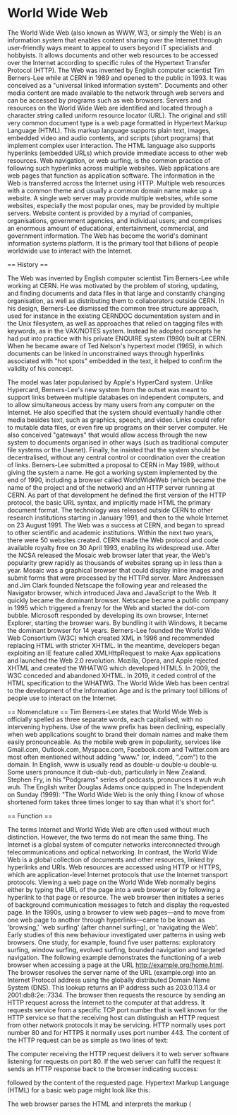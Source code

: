 # World Wide Web

The World Wide Web (also known as WWW, W3, or simply the Web) is an information system that enables content sharing over the Internet through user-friendly ways meant to appeal to users beyond IT specialists and hobbyists. It allows documents and other web resources to be accessed over the Internet according to specific rules of the Hypertext Transfer Protocol (HTTP).
The Web was invented by English computer scientist Tim Berners-Lee while at CERN in 1989 and opened to the public in 1993. It was conceived as a "universal linked information system". Documents and other media content are made available to the network through web servers and can be accessed by programs such as web browsers. Servers and resources on the World Wide Web are identified and located through a character string called uniform resource locator (URL).
The original and still very common document type is a web page formatted in Hypertext Markup Language (HTML). This markup language supports plain text, images, embedded video and audio contents, and scripts (short programs) that implement complex user interaction. The HTML language also supports hyperlinks (embedded URLs) which provide immediate access to other web resources. Web navigation, or web surfing, is the common practice of following such hyperlinks across multiple websites. Web applications are web pages that function as application software. The information in the Web is transferred across the Internet using HTTP. Multiple web resources with a common theme and usually a common domain name make up a website. A single web server may provide multiple websites, while some websites, especially the most popular ones, may be provided by multiple servers. Website content is provided by a myriad of companies, organisations, government agencies, and individual users; and comprises an enormous amount of educational, entertainment, commercial, and government information.
The Web has become the world's dominant information systems platform. It is the primary tool that billions of people worldwide use to interact with the Internet.


== History ==

The Web was invented by English computer scientist Tim Berners-Lee while working at CERN. He was motivated by the problem of storing, updating, and finding documents and data files in that large and constantly changing organisation, as well as distributing them to collaborators outside CERN. In his design, Berners-Lee dismissed the common tree structure approach, used for instance in the existing CERNDOC documentation system and in the Unix filesystem, as well as approaches that relied on tagging files with keywords, as in the VAX/NOTES system. Instead he adopted concepts he had put into practice with his private ENQUIRE system (1980) built at CERN. When he became aware of Ted Nelson's hypertext model (1965), in which documents can be linked in unconstrained ways through hyperlinks associated with "hot spots" embedded in the text, it helped to confirm the validity of his concept.

The model was later popularised by Apple's HyperCard system. Unlike Hypercard, Berners-Lee's new system from the outset was meant to support links between multiple databases on independent computers, and to allow simultaneous access by many users from any computer on the Internet. He also specified that the system should eventually handle other media besides text, such as graphics, speech, and video. Links could refer to  mutable data files, or even fire up programs on their server computer. He also conceived "gateways" that would allow access through the new system to documents organised in other ways (such as traditional computer file systems or the Usenet). Finally, he insisted that the system should be decentralised, without any central control or coordination over the creation of links.
Berners-Lee submitted a proposal to CERN in May 1989, without giving the system a name. He got a working system implemented by the end of 1990, including a browser called  WorldWideWeb (which became the name of the project and of the network) and an HTTP server running at CERN. As part of that development he defined the first version of the HTTP protocol, the basic URL syntax, and implicitly made HTML the primary document format. The technology was released outside CERN to other research institutions starting in January 1991, and then to the whole Internet on 23 August 1991. The Web was a success at CERN, and began to spread to other scientific and academic institutions. Within the next two years, there were 50 websites created.
CERN made the Web protocol and code available royalty free on 30 April 1993, enabling its widespread use. After the NCSA released the Mosaic web browser later that year, the Web's popularity grew rapidly as thousands of websites sprang up in less than a year. Mosaic was a graphical browser that could display inline images and submit forms that  were processed by the HTTPd server. Marc Andreessen and Jim Clark founded Netscape the following year and released the Navigator browser, which introduced Java and JavaScript to the Web. It quickly became the dominant browser. Netscape became a public company in 1995 which triggered a frenzy for the Web and started the dot-com bubble. Microsoft responded by developing its own browser, Internet Explorer, starting the browser wars. By bundling it with Windows, it became the dominant browser for 14 years.
Berners-Lee founded the World Wide Web Consortium (W3C) which created XML in 1996 and recommended replacing HTML with stricter XHTML. In the meantime, developers began exploiting an IE feature called XMLHttpRequest to make Ajax applications and launched the Web 2.0 revolution. Mozilla, Opera, and Apple rejected XHTML and created the WHATWG which developed HTML5. In 2009, the W3C conceded and abandoned XHTML. In 2019, it ceded control of the HTML specification to the WHATWG.
The World Wide Web has been central to the development of the Information Age and is the primary tool billions of people use to interact on the Internet.


== Nomenclature ==
Tim Berners-Lee states that World Wide Web is officially spelled as three separate words, each capitalised, with no intervening hyphens. Use of the www prefix has been declining, especially when web applications sought to brand their domain names and make them easily pronounceable. As the mobile web grew in popularity, services like Gmail.com, Outlook.com, Myspace.com, Facebook.com and Twitter.com are most often mentioned without adding "www." (or, indeed, ".com") to the domain.
In English, www is usually read as double-u double-u double-u. Some users pronounce it dub-dub-dub, particularly in New Zealand. Stephen Fry, in his "Podgrams" series of podcasts, pronounces it wuh wuh wuh. The English writer Douglas Adams once quipped in The Independent on Sunday (1999): "The World Wide Web is the only thing I know of whose shortened form takes three times longer to say than what it's short for".


== Function ==

The terms Internet and World Wide Web are often used without much distinction. However, the two terms do not mean the same thing. The Internet is a global system of computer networks interconnected through telecommunications and optical networking. In contrast, the World Wide Web is a global collection of documents and other resources, linked by hyperlinks and URIs. Web resources are accessed using HTTP or HTTPS, which are application-level Internet protocols that use the Internet transport protocols.
Viewing a web page on the World Wide Web normally begins either by typing the URL of the page into a web browser or by following a hyperlink to that page or resource. The web browser then initiates a series of background communication messages to fetch and display the requested page. In the 1990s, using a browser to view web pages—and to move from one web page to another through hyperlinks—came to be known as 'browsing,' 'web surfing' (after channel surfing), or 'navigating the Web'. Early studies of this new behaviour investigated user patterns in using web browsers. One study, for example, found five user patterns: exploratory surfing, window surfing, evolved surfing, bounded navigation and targeted navigation.
The following example demonstrates the functioning of a web browser when accessing a page at the URL http://example.org/home.html. The browser resolves the server name of the URL (example.org) into an Internet Protocol address using the globally distributed Domain Name System (DNS). This lookup returns an IP address such as 203.0.113.4 or 2001:db8:2e::7334. The browser then requests the resource by sending an HTTP request across the Internet to the computer at that address. It requests service from a specific TCP port number that is well known for the HTTP service so that the receiving host can distinguish an HTTP request from other network protocols it may be servicing. HTTP normally uses port number 80 and for HTTPS it normally uses port number 443. The content of the HTTP request can be as simple as two lines of text:

The computer receiving the HTTP request delivers it to web server software listening for requests on port 80. If the web server can fulfil the request it sends an HTTP response back to the browser indicating success:

followed by the content of the requested page. Hypertext Markup Language (HTML) for a basic web page might look like this:

The web browser parses the HTML and interprets the markup (<title>, <p> for paragraph, and such) that surrounds the words to format the text on the screen. Many web pages use HTML to reference the URLs of other resources such as images, other embedded media, scripts that affect page behaviour, and Cascading Style Sheets that affect page layout. The browser makes additional HTTP requests to the web server for these other Internet media types. As it receives their content from the web server, the browser progressively renders the page onto the screen as specified by its HTML and these additional resources.


=== HTML ===

Hypertext Markup Language (HTML) is the standard markup language for creating web pages and web applications. With Cascading Style Sheets (CSS) and JavaScript, it forms a triad of cornerstone technologies for the World Wide Web.
Web browsers receive HTML documents from a web server or from local storage and render the documents into multimedia web pages. HTML describes the structure of a web page semantically and originally included cues for the appearance of the document.
HTML elements are the building blocks of HTML pages. With HTML constructs, images and other objects such as interactive forms may be embedded into the rendered page. HTML provides a means to create structured documents by denoting structural semantics for text such as headings, paragraphs, lists, links, quotes and other items. HTML elements are delineated by tags, written using angle brackets. Tags such as <img /> and <input /> directly introduce content into the page. Other tags such as <p> surround and provide information about document text and may include other tags as sub-elements. Browsers do not display the HTML tags, but use them to interpret the content of the page.
HTML can embed programs written in a scripting language such as JavaScript, which affects the behaviour and content of web pages. Inclusion of CSS defines the look and layout of content. The World Wide Web Consortium (W3C), maintainer of both the HTML and the CSS standards, has encouraged the use of CSS over explicit presentational HTML since 1997.


=== Linking ===
Most web pages contain hyperlinks to other related pages and perhaps to downloadable files, source documents, definitions and other web resources. In the underlying HTML, a hyperlink looks like this:
<a href="http://example.org/home.html">Example.org Homepage</a>.

Such a collection of useful, related resources, interconnected via hypertext links is dubbed a web of information. Publication on the Internet created what Tim Berners-Lee first called the WorldWideWeb (in its original CamelCase, which was subsequently discarded) in November 1990.
The hyperlink structure of the web is described by the webgraph: the nodes of the web graph correspond to the web pages (or URLs) the directed edges between them to the hyperlinks. Over time, many web resources pointed to by hyperlinks disappear, relocate, or are replaced with different content. This makes hyperlinks obsolete, a phenomenon referred to in some circles as link rot, and the hyperlinks affected by it are often called "dead" links. The ephemeral nature of the Web has prompted many efforts to archive websites. The Internet Archive, active since 1996, is the best known of such efforts.


=== www prefix ===
Many hostnames used for the World Wide Web begin with www because of the long-standing practice of naming Internet hosts according to the services they provide. The hostname of a web server is often www, in the same way that it may be ftp for an FTP server, and news or nntp for a Usenet news server. These hostnames appear as Domain Name System (DNS) or subdomain names, as in www.example.com. The use of www is not required by any technical or policy standard and many websites do not use it; the first web server was nxoc01.cern.ch. According to Paolo Palazzi, who worked at CERN along with Tim Berners-Lee, the popular use of www as subdomain was accidental; the World Wide Web project page was intended to be published at www.cern.ch while info.cern.ch was intended to be the CERN home page; however the DNS records were never switched, and the practice of prepending www to an institution's website domain name was subsequently copied. Many established websites still use the prefix, or they employ other subdomain names such as www2, secure or en for special purposes. Many such web servers are set up so that both the main domain name (e.g., example.com) and the www subdomain (e.g., www.example.com) refer to the same site; others require one form or the other, or they may map to different web sites. The use of a subdomain name is useful for load balancing incoming web traffic by creating a CNAME record that points to a cluster of web servers. Since, currently, only a subdomain can be used in a CNAME, the same result cannot be achieved by using the bare domain root.
When a user submits an incomplete domain name to a web browser in its address bar input field, some web browsers automatically try adding the prefix "www" to the beginning of it and possibly ".com", ".org" and ".net" at the end, depending on what might be missing. For example, entering "microsoft" may be transformed to http://www.microsoft.com/ and "openoffice" to http://www.openoffice.org. This feature started appearing in early versions of Firefox, when it still had the working title 'Firebird' in early 2003, from an earlier practice in browsers such as Lynx. It is reported that Microsoft was granted a US patent for the same idea in 2008, but only for mobile devices.


=== Scheme specifiers ===
The scheme specifiers http:// and https:// at the start of a web URI refer to Hypertext Transfer Protocol or HTTP Secure, respectively. They specify the communication protocol to use for the request and response. The HTTP protocol is fundamental to the operation of the World Wide Web, and the added encryption layer in HTTPS is essential when browsers send or retrieve confidential data, such as passwords or banking information. Web browsers usually automatically prepend http:// to user-entered URIs, if omitted.


=== Pages ===

A web page (also written as webpage) is a document that is suitable for the World Wide Web and web browsers. A web browser displays a web page on a monitor or mobile device.
The term web page usually refers to what is visible, but may also refer to the contents of the computer file itself, which is usually a text file containing hypertext written in HTML or a comparable markup language. Typical web pages provide hypertext for browsing to other web pages via hyperlinks, often referred to as links. Web browsers will frequently have to access multiple web resource elements, such as reading style sheets, scripts, and images, while presenting each web page.
On a network, a web browser can retrieve a web page from a remote web server. The web server may restrict access to a private network such as a corporate intranet. The web browser uses the Hypertext Transfer Protocol (HTTP) to make such requests to the web server.
A static web page is delivered exactly as stored, as web content in the web server's file system. In contrast, a dynamic web page is generated by a web application, usually driven by server-side software. Dynamic web pages are used when each user may require completely different information, for example, bank websites, web email etc.


==== Static page ====

A static web page (sometimes called a flat page/stationary page) is a web page that is delivered to the user exactly as stored, in contrast to dynamic web pages which are generated by a web application.
Consequently, a static web page displays the same information for all users, from all contexts, subject to modern capabilities of a web server to negotiate content-type or language of the document where such versions are available and the server is configured to do so.


==== Dynamic pages ====

A server-side dynamic web page is a web page whose construction is controlled by an application server processing server-side scripts. In server-side scripting, parameters determine how the assembly of every new web page proceeds, including the setting up of more client-side processing.
A client-side dynamic web page processes the web page using JavaScript running in the browser. JavaScript programs can interact with the document via Document Object Model, or DOM, to query page state and alter it. The same client-side techniques can then dynamically update or change the DOM in the same way.
A dynamic web page is then reloaded by the user or by a computer program to change some variable content. The updating information could come from the server, or from changes made to that page's DOM. This may or may not truncate the browsing history or create a saved version to go back to, but a dynamic web page update using Ajax technologies will neither create a page to go back to nor truncate the web browsing history forward of the displayed page. Using Ajax technologies the end user gets one dynamic page managed as a single page in the web browser while the actual web content rendered on that page can vary. The Ajax engine sits only on the browser requesting parts of its DOM, the DOM, for its client, from an application server.
Dynamic HTML, or DHTML, is the umbrella term for technologies and methods used to create web pages that are not static web pages, though it has fallen out of common use since the popularisation of AJAX, a term which is now itself rarely used. Client-side-scripting, server-side scripting, or a combination of these make for the dynamic web experience in a browser.
JavaScript is a scripting language that was initially developed in 1995 by Brendan Eich, then of Netscape, for use within web pages. The standardised version is ECMAScript. To make web pages more interactive, some web applications also use JavaScript techniques such as Ajax (asynchronous JavaScript and XML). Client-side script is delivered with the page that can make additional HTTP requests to the server, either in response to user actions such as mouse movements or clicks, or based on elapsed time. The server's responses are used to modify the current page rather than creating a new page with each response, so the server needs only to provide limited, incremental information. Multiple Ajax requests can be handled at the same time, and users can interact with the page while data is retrieved. Web pages may also regularly poll the server to check whether new information is available.


=== Website ===

A website is a collection of related web resources including web pages, multimedia content, typically identified with a common domain name, and published on at least one web server. Notable examples are wikipedia.org, google.com, and amazon.com.
A website may be accessible via a public Internet Protocol (IP) network, such as the Internet, or a private local area network (LAN), by referencing a uniform resource locator (URL) that identifies the site.
Websites can have many functions and can be used in various fashions; a website can be a personal website, a corporate website for a company, a government website, an organisation website, etc. Websites are typically dedicated to a particular topic or purpose, ranging from entertainment and social networking to providing news and education. All publicly accessible websites collectively constitute the World Wide Web, while private websites, such as a company's website for its employees, are typically a part of an intranet.
Web pages, which are the building blocks of websites, are documents, typically composed in plain text interspersed with formatting instructions of Hypertext Markup Language (HTML, XHTML). They may incorporate elements from other websites with suitable markup anchors. Web pages are accessed and transported with the Hypertext Transfer Protocol (HTTP), which may optionally employ encryption (HTTP Secure, HTTPS) to provide security and privacy for the user. The user's application, often a web browser, renders the page content according to its HTML markup instructions onto a display terminal.
Hyperlinking between web pages conveys to the reader the site structure and guides the navigation of the site, which often starts with a home page containing a directory of the site web content. Some websites require user registration or subscription to access content. Examples of subscription websites include many business sites, news websites, academic journal websites, gaming websites, file-sharing websites, message boards, web-based email, social networking websites, websites providing real-time price quotations for different types of markets, as well as sites providing various other services. End users can access websites on a range of devices, including desktop and laptop computers, tablet computers, smartphones and smart TVs.


=== Browser ===

A web browser (commonly referred to as a browser) is a software user agent for accessing information on the World Wide Web. To connect to a website's server and display its pages, a user needs to have a web browser program. This is the program that the user runs to download, format, and display a web page on the user's computer.
In addition to allowing users to find, display, and move between web pages, a web browser will usually have features like keeping bookmarks, recording history, managing cookies (see below), and home pages and may have facilities for recording passwords for logging into websites.
The most popular browsers are Chrome, Safari, Edge, Samsung Internet and Firefox.


=== Server ===

A Web server is server software, or hardware dedicated to running said software, that can satisfy World Wide Web client requests. A web server can, in general, contain one or more websites. A web server processes incoming network requests over HTTP and several other related protocols.
The primary function of a web server is to store, process and deliver web pages to clients. The communication between client and server takes place using the Hypertext Transfer Protocol (HTTP). Pages delivered are most frequently HTML documents, which may include images, style sheets and scripts in addition to the text content.

A user agent, commonly a web browser or web crawler, initiates communication by making a request for a specific resource using HTTP and the server responds with the content of that resource or an error message if unable to do so. The resource is typically a real file on the server's secondary storage, but this is not necessarily the case and depends on how the webserver is implemented.
While the primary function is to serve content, full implementation of HTTP also includes ways of receiving content from clients. This feature is used for submitting web forms, including uploading of files.
Many generic web servers also support  scripting using Active Server Pages (ASP), PHP (Hypertext Preprocessor), or other scripting languages. This means that the behaviour of the webserver can be scripted in separate files, while the actual server software remains unchanged. Usually, this function is used to generate HTML documents dynamically ("on-the-fly") as opposed to returning static documents. The former is primarily used for retrieving or modifying information from databases. The latter is typically much faster and more easily cached but cannot deliver dynamic content.
Web servers can also frequently be found embedded in devices such as printers, routers, webcams and serving only a local network. The web server may then be used as a part of a system for monitoring or administering the device in question. This usually means that no additional software has to be installed on the client computer since only a web browser is required (which now is included with most operating systems).


=== Optical Networking ===
Optical networking is a sophisticated infrastructure that utilises optical fibre to transmit data over long distances, connecting countries, cities, and even private residences. The technology uses optical microsystems like tunable lasers, filters, attenuators, switches, and wavelength-selective switches to manage and operate these networks.
The large quantity of optical fibre installed throughout the world at the end of the twentieth century set the foundation of the Internet as it is used today. The information highway relies heavily on optical networking, a method of sending messages encoded in light to relay information in various telecommunication networks.
The Advanced Research Projects Agency Network (ARPANET) was one of the first iterations of the Internet, created in collaboration with universities and researchers 1969. However, access to the ARPANET was limited to researchers, and in 1985, the National Science Foundation founded the National Science Foundation Network (NSFNET), a program that provided supercomputer access to researchers.
Limited public access to the Internet led to pressure from consumers and corporations to privatise the network. In 1993, the US passed the National Information Infrastructure Act, which dictated that the National Science Foundation must hand over control of the optical capabilities to commercial operators.
The privatisation of the Internet and the release of the World Wide Web to the public in 1993 led to an increased demand for Internet capabilities. This spurred developers to seek solutions to reduce the time and cost of laying new fibre and increase the amount of information that can be sent on a single fibre, in order to meet the growing needs of the public.
In 1994, Pirelli S.p.A.'s optical components division introduced a wavelength-division multiplexing (WDM) system to meet growing demand for increased data transmission. This four-channel WDM technology allowed more information to be sent simultaneously over a single optical fibre, effectively boosting network capacity.
Pirelli wasn't the only company that developed a WDM system; another company, the Ciena Corporation (Ciena), created its own technology to transmit data more efficiently. David Huber, an optical networking engineer and entrepreneur Kevin Kimberlin founded Ciena in 1992. Drawing on laser technology from Gordon Gould and William Culver of Optelecom, Inc., the company focused on utilising optical amplifiers to transmit data via light. Under chief executive officer Pat Nettles, Ciena developed a dual-stage optical amplifier for dense wavelength-division multiplexing (DWDM), patented in 1997 and deployed on the Sprint network in 1996.


=== Cookie ===

An HTTP cookie (also called web cookie, Internet cookie, browser cookie, or simply cookie) is a small piece of data sent from a website and stored on the user's computer by the user's web browser while the user is browsing. Cookies were designed to be a reliable mechanism for websites to remember stateful information (such as items added in the shopping cart in an online store) or to record the user's browsing activity (including clicking particular buttons, logging in, or recording which pages were visited in the past). They can also be used to remember arbitrary pieces of information that the user previously entered into form fields such as names, addresses, passwords, and credit card numbers.
Cookies perform essential functions in the modern web. Perhaps most importantly, authentication cookies are the most common method used by web servers to know whether the user is logged in or not, and which account they are logged in with. Without such a mechanism, the site would not know whether to send a page containing sensitive information or require the user to authenticate themselves by logging in. The security of an authentication cookie generally depends on the security of the issuing website and the user's web browser, and on whether the cookie data is encrypted. Security vulnerabilities may allow a cookie's data to be read by a hacker, used to gain access to user data, or used to gain access (with the user's credentials) to the website to which the cookie belongs (see cross-site scripting and cross-site request forgery for examples).
Tracking cookies, and especially third-party tracking cookies, are commonly used as ways to compile long-term records of individuals' browsing histories – a potential privacy concern that prompted European and U.S. lawmakers to take action in 2011. European law requires that all websites targeting European Union member states gain "informed consent" from users before storing non-essential cookies on their device.
Google Project Zero researcher Jann Horn describes ways cookies can be read by intermediaries, like Wi-Fi hotspot providers. When in such circumstances, he recommends using the browser in private browsing mode (widely known as Incognito mode in Google Chrome).


=== Search engine ===

A web search engine or Internet search engine is a software system that is designed to carry out web search (Internet search), which means to search the World Wide Web in a systematic way for particular information specified in a web search query. The search results are generally presented in a line of results, often referred to as search engine results pages (SERPs). The information may be a mix of web pages, images, videos, infographics, articles, research papers, and other types of files. Some search engines also mine data available in databases or open directories. Unlike web directories, which are maintained only by human editors, search engines also maintain real-time information by running an algorithm on a web crawler. Internet content that is not capable of being searched by a web search engine is generally described as the deep web.
In 1990, Archie, the world's first search engine, was released. The technology was originally an index of File Transfer Protocol (FTP) sites, which was a method for moving files between a client and a server network. This early search tool was superseded by more advanced engines like Yahoo! in 1995 and Google in 1998.


=== Deep web ===

The deep web, invisible web, or hidden web are parts of the World Wide Web whose contents are not indexed by standard web search engines. The opposite term to the deep web is the surface web, which is accessible to anyone using the Internet. Computer scientist Michael K. Bergman is credited with coining the term deep web in 2001 as a search indexing term.
The content of the deep web is hidden behind HTTP forms, and includes many very common uses such as web mail, online banking, and services that users must pay for, and which is protected by a paywall, such as video on demand, some online magazines and newspapers, among others.
The content of the deep web can be located and accessed by a direct URL or IP address and may require a password or other security access past the public website page.


=== Caching ===
A web cache is a server computer located either on the public Internet or within an enterprise that stores recently accessed web pages to improve response time for users when the same content is requested within a certain time after the original request. Most web browsers also implement a browser cache by writing recently obtained data to a local data storage device. HTTP requests by a browser may ask only for data that has changed since the last access. Web pages and resources may contain expiration information to control caching to secure sensitive data, such as in online banking, or to facilitate frequently updated sites, such as news media. Even sites with highly dynamic content may permit basic resources to be refreshed only occasionally. Web site designers find it worthwhile to collate resources such as CSS data and JavaScript into a few site-wide files so that they can be cached efficiently. Enterprise firewalls often cache Web resources requested by one user for the benefit of many users. Some search engines store cached content of frequently accessed websites.


== Security ==
For criminals, the Web has become a venue to spread malware and engage in a range of cybercrime, including (but not limited to) identity theft, fraud, espionage, and intelligence gathering. Web-based vulnerabilities now outnumber traditional computer security concerns, and as measured by Google, about one in ten web pages may contain malicious code. Most web-based attacks take place on legitimate websites, and most, as measured by Sophos, are hosted in the United States, China and Russia. The most common of all malware threats is SQL injection attacks against websites. Through HTML and URIs, the Web was vulnerable to attacks like cross-site scripting (XSS) that came with the introduction of JavaScript and were exacerbated to some degree by Web 2.0 and Ajax web design that favours the use of scripts. In one 2007 estimate, 70% of all websites are open to XSS attacks on their users. Phishing is another common threat to the Web. In February 2013, RSA (the security division of EMC) estimated the global losses from phishing at $1.5 billion in 2012. Two of the well-known phishing methods are Covert Redirect and Open Redirect.
Proposed solutions vary. Large security companies like McAfee already design governance and compliance suites to meet post-9/11 regulations, and some, like Finjan Holdings have recommended active real-time inspection of programming code and all content regardless of its source. Some have argued that for enterprises to see Web security as a business opportunity rather than a cost centre, while others call for "ubiquitous, always-on digital rights management" enforced in the infrastructure to replace the hundreds of companies that secure data and networks. Jonathan Zittrain has said users sharing responsibility for computing safety is far preferable to locking down the Internet.


== Privacy ==

Every time a client requests a web page, the server can identify the request's IP address. Web servers usually log IP addresses in a log file. Also, unless set not to do so, most web browsers record requested web pages in a viewable history feature, and usually cache much of the content locally. Unless the server-browser communication uses HTTPS encryption, web requests and responses travel in plain text across the Internet and can be viewed, recorded, and cached by intermediate systems. Another way to hide personally identifiable information is by using a virtual private network. A VPN encrypts traffic between the client and VPN server, and masks the original IP address, lowering the chance of user identification.
When a web page asks for, and the user supplies, personally identifiable information—such as their real name, address, e-mail address, etc. web-based entities can associate current web traffic with that individual. If the website uses HTTP cookies, username, and password authentication, or other tracking techniques, it can relate other web visits, before and after, to the identifiable information provided. In this way, a web-based organisation can develop and build a profile of the individual people who use its site or sites. It may be able to build a record for an individual that includes information about their leisure activities, their shopping interests, their profession, and other aspects of their demographic profile. These profiles are of potential interest to marketers, advertisers, and others. Depending on the website's terms and conditions and the local laws that apply information from these profiles may be sold, shared, or passed to other organisations without the user being informed. For many ordinary people, this means little more than some unexpected emails in their inbox or some uncannily relevant advertising on a future web page. For others, it can mean that time spent indulging an unusual interest can result in a deluge of further targeted marketing that may be unwelcome. Law enforcement, counterterrorism, and espionage agencies can also identify, target, and track individuals based on their interests or proclivities on the Web.
Social networking sites usually try to get users to use their real names, interests, and locations, rather than pseudonyms, as their executives believe that this makes the social networking experience more engaging for users. On the other hand, uploaded photographs or unguarded statements can be identified to an individual, who may regret this exposure. Employers, schools, parents, and other relatives may be influenced by aspects of social networking profiles, such as text posts or digital photos, that the posting individual did not intend for these audiences. Online bullies may make use of personal information to harass or stalk users. Modern social networking websites allow fine-grained control of the privacy settings for each posting, but these can be complex and not easy to find or use, especially for beginners. Photographs and videos posted onto websites have caused particular problems, as they can add a person's face to an online profile. With modern and potential facial recognition technology, it may then be possible to relate that face with other, previously anonymous, images, events, and scenarios that have been imaged elsewhere. Due to image caching, mirroring, and copying, it is difficult to remove an image from the World Wide Web.


== Standards ==

Web standards include many interdependent standards and specifications, some of which govern aspects of the Internet, not just the World Wide Web. Even when not web-focused, such standards directly or indirectly affect the development and administration of websites and web services. Considerations include the interoperability, accessibility and usability of web pages and web sites.
Web standards, in the broader sense, consist of the following:

Recommendations published by the World Wide Web Consortium (W3C)
"Living Standard" made by the Web Hypertext Application Technology Working Group (WHATWG)
Request for Comments (RFC) documents published by the Internet Engineering Task Force (IETF)
Standards published by the International Organization for Standardization (ISO)
Standards published by Ecma International (formerly ECMA)
The Unicode Standard and various Unicode Technical Reports (UTRs) published by the Unicode Consortium
Name and number registries maintained by the Internet Assigned Numbers Authority (IANA)
Web standards are not fixed sets of rules but are constantly evolving sets of finalised technical specifications of web technologies. Web standards are developed by standards organisations—groups of interested and often competing parties chartered with the task of standardisation—not technologies developed and declared to be a standard by a single individual or company. It is crucial to distinguish those specifications that are under development from the ones that already reached the final development status (in the case of W3C specifications, the highest maturity level).


== Accessibility ==

There are methods for accessing the Web in alternative mediums and formats to facilitate use by individuals with disabilities. These disabilities may be visual, auditory, physical, speech-related, cognitive, neurological, or some combination. Accessibility features also help people with temporary disabilities, like a broken arm, or ageing users as their abilities change. The Web is receiving information as well as providing information and interacting with society. The World Wide Web Consortium claims that it is essential that the Web be accessible, so it can provide equal access and equal opportunity to people with disabilities. Tim Berners-Lee once noted, "The power of the Web is in its universality. Access by everyone regardless of disability is an essential aspect." Many countries regulate web accessibility as a requirement for websites. International co-operation in the W3C Web Accessibility Initiative led to simple guidelines that web content authors as well as software developers can use to make the Web accessible to persons who may or may not be using assistive technology.


== Internationalisation ==

The W3C Internationalisation Activity assures that web technology works in all languages, scripts, and cultures. Beginning in 2004 or 2005, Unicode gained ground and eventually in December 2007 surpassed both ASCII and Western European as the Web's most frequently used character map. Originally RFC 3986 allowed resources to be identified by URI in a subset of US-ASCII. RFC 3987 allows more characters—any character in the Universal Character Set—and now a resource can be identified by IRI in any language.


== See also ==


== References ==


== Further reading ==
Berners-Lee, Tim; Bray, Tim; Connolly, Dan; Cotton, Paul; Fielding, Roy; Jeckle, Mario; Lilley, Chris; Mendelsohn, Noah; Orchard, David; Walsh, Norman; Williams, Stuart (15 December 2004). "Architecture of the World Wide Web, Volume One". W3C. Version 20041215.
Berners-Lee, Tim (August 1996). "The World Wide Web: Past, Present and Future". W3C.
Brügger, Niels, ed, Web25: Histories from the first 25 years of the World Wide Web (Peter Lang, 2017).
Fielding, R.; Gettys, J.; Mogul, J.; Frystyk, H.; Masinter, L.; Leach, P.; Berners-Lee, T. (June 1999). "Hypertext Transfer Protocol – HTTP/1.1". Request For Comments 2616. Information Sciences Institute.
Niels Brügger, ed. Web History (2010) 362 pages; Historical perspective on the World Wide Web, including issues of culture, content, and preservation.
Polo, Luciano (2003). "World Wide Web Technology Architecture: A Conceptual Analysis". New Devices.
Skau, H.O. (March 1990). "The World Wide Web and Health Information". New Devices.


== External links ==

The first website
Early archive of the first Web site
Internet Statistics: Growth and Usage of the Web and the Internet
Living Internet A comprehensive history of the Internet, including the World Wide Web
World Wide Web Consortium (W3C)
W3C Recommendations Reduce "World Wide Wait"
World Wide Web Size Daily estimated size of the World Wide Web
Antonio A. Casilli, Some Elements for a Sociology of Online Interactions
The Erdős Webgraph Server offers weekly updated graph representation of a constantly increasing fraction of the WWW
The 25th Anniversary of the World Wide Web Archived 11 July 2021 at the Wayback Machine is an animated video produced by USAID and TechChange which explores the role of the WWW in addressing extreme poverty
